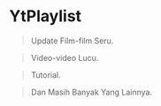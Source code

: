 # YtPlaylist
> Update Film-film Seru.

> Video-video Lucu.

> Tutorial.

> Dan Masih Banyak Yang
Lainnya.
